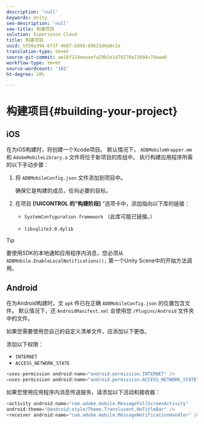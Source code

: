 ```yaml
---
description: 'null'
keywords: Unity
seo-description: 'null'
seo-title: 构建项目
solution: Experience Cloud
title: 构建项目
uuid: 5550a394-6f3f-4b87-b840-89621d8a0c1e
translation-type: tm+mt
source-git-commit: ae16f224eeaeefa29b2e1479270a72694c79aaa0
workflow-type: tm+mt
source-wordcount: '162'
ht-degree: 20%

---
```



# 构建项目{#building-your-project}

## iOS

在为iOS构建时，将创建一个Xcode项目。 默认情况下， `ADBMobileWrapper.mm` 和 `AdobeMobileLibrary.a` 文件将位于新项目的库组中。 执行构建应用程序所需的以下手动步骤：

1. 将 `ADBMobileConfig.json` 文件添加到项目中。

   确保它是构建的成员，任何必要的目标。

1. 在项目 **[!UICONTROL 的“构建阶段]** ”选项卡中，添加指向以下库的链接：

   * `SystemConfiguration.framework`
（此库可能已链接。）

   * `libsqlite3.0.dylib`

>[!TIP]
>
>要使用SDK的本地通知应用程序内消息，您必须从 `ADBMobile.EnableLocalNotifications();` 第一个Unity Scene中的开始方法调用。

## Android

在为Android构建时，文 `apk` 件已在正确 `ADBMobileConfig.json` 的位置包含文件。 默认情况下，还 `AndroidManifest.xml` 会使用您 `/Plugins/Android` 文件夹中的文件。

如果您需要使用您自己的自定义清单文件，应添加以下更改。

添加以下权限：

* `INTERNET`
* `ACCESS_NETWORK_STATE`

```java
<uses-permission android:name="android.permission.INTERNET" />
<uses-permission android:name="android.permission.ACCESS_NETWORK_STATE" />
```

如果您使用应用程序内消息传送服务，请添加以下活动和接收器：

```java
<activity android:name="com.adobe.mobile.MessageFullScreenActivity"  
android:theme="@android:style/Theme.Translucent.NoTitleBar" />
<receiver android:name="com.adobe.mobile.MessageNotificationHandler" />
```
